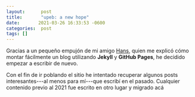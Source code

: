 ```yaml
---
layout:      post
title:       "upeb: a new hope"
date:       2021-03-26 16:33:53 -0600
categories:  post
tags: []
---
```

Gracias a un pequeño empujón de mi amigo [Hans](https://hansga.vercel.app/), quien me explicó cómo montar fácilmente un blog utilizando **Jekyll** y **GitHub Pages**, he decidido empezar a escribir de nuevo.

Con el fin de ir poblando el sitio he intentado recuperar algunos posts interesantes---al menos para mí---que escribí en el pasado. Cualquier contenido previo al 2021 fue escrito en otro lugar y migrado acá
